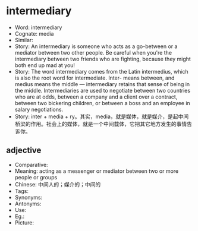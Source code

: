 # intermediary

- Word: intermediary
- Cognate: media
- Similar: 
- Story: An intermediary is someone who acts as a go-between or a mediator between two other people. Be careful when you're the intermediary between two friends who are fighting, because they might both end up mad at you!
- Story: The word intermediary comes from the Latin intermedius, which is also the root word for intermediate. Inter- means between, and medius means the middle — intermediary retains that sense of being in the middle. Intermediaries are used to negotiate between two countries who are at odds, between a company and a client over a contract, between two bickering children, or between a boss and an employee in salary negotiations.
- Story: inter + media + ry。其实，media，就是媒体，就是媒介，是起中间桥梁的作用。社会上的媒体，就是一个中间载体，它把其它地方发生的事情告诉你。

## adjective

- Comparative: 
- Meaning: acting as a messenger or mediator between two or more people or groups
- Chinese: 中间人的；媒介的；中间的
- Tags: 
- Synonyms: 
- Antonyms: 
- Use: 
- Eg.: 
- Picture: 

